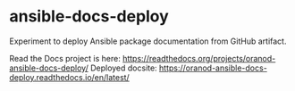 # ansible-docs-deploy
Experiment to deploy Ansible package documentation from GitHub artifact.

Read the Docs project is here: https://readthedocs.org/projects/oranod-ansible-docs-deploy/
Deployed docsite: https://oranod-ansible-docs-deploy.readthedocs.io/en/latest/
